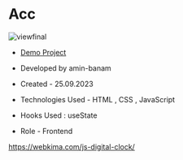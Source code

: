 # Acc
![viewfinal](2.png)

- [Demo Project](https://amin-banam.github.io/Persian_temp/)

- Developed by amin-banam

- Created - 25.09.2023

- Technologies Used - HTML , CSS , JavaScript

- Hooks Used : useState 

- Role - Frontend

https://webkima.com/js-digital-clock/
